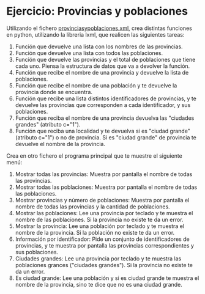 # Ejercicio: Provincias y poblaciones

Utilizando el fichero [provinciasypoblaciones.xml](https://github.com/josedom24/lmgs_doc/raw/master/unidades/u6/doc/provinciasypoblaciones.xml.zip), crea distintas funciones en python, utilizando la libreria lxml, que realicen las siguientes tareas:

1. Función que devuelve una lista con los nombres de las provincias.
2. Función que devuelve una lista con todos las poblaciones.
3. Función que devuelve las provincias y el total de poblaciones que tiene cada uno. Piensa la estructura de datos que va a devolver la función.
4. Función que recibe el nombre de una provincia y devuelve la lista de poblaciones.
5. Función que recibe el nombre de una población y te devuelve la provincia donde se encuentra.
6. Función que recibe una lista distintos identificadores de provincias, y te devuelve las provincias que corresponden a cada identificador, y sus poblaciones.
7. Función que reciba el nombre de una provincia devuelva las "ciudades grandes" (atributo c="1").
8. Función que reciba una localidad y te devuelva si es "ciudad grande" (atributo c="1") o no de provincia. Si es "ciudad grande" de provincia te devuelve el nombre de la provincia.


Crea en otro fichero el programa principal que te muestre el siguiente menú:

1. Mostrar todas las provincias: Muestra por pantalla el nombre de todas las provincias.
2. Mostrar todas las poblaciones: Muestra por pantalla el nombre de todas las poblaciones.
3. Mostrar provincias y número de poblaciones: Muestra por pantalla el nombre de todas las provincias y la cantidad de poblaciones.
4. Mostrar las poblaciones: Lee una provincia por teclado y te muestra el nombre de las poblaciones. Si la provincia no existe te da un error.
5. Mostrar la provincia: Lee una población por teclado y te muestra el nombre de la provincia. Si la población no existe te da un error.
6. Información por identificador: Pide un conjunto de identificadores de provincias, y te muestra por pantalla las provincias correspondientes y sus poblaciones.
7. Ciudades grandes: Lee una provincia por teclado y te muestra las poblaciones grances ("ciudades grandes"). Si la provincia no existe te da un error.
8. Es ciudad grande: Lee una población y si es ciudad grande te muestra el nombre de la provincia, sino te dice que no es una ciudad grande.
